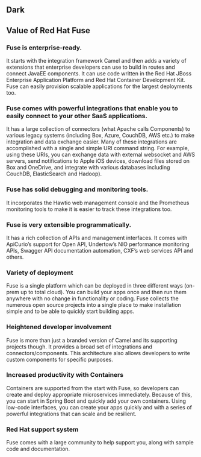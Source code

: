 ## Dark
<section class="assembly assembly-type-rich_text_columns dark pf-c-content pf-c-page__main-section">
  <h1 class="pf-u-mb-lg">Value of Red Hat Fuse</h1>
  <div class="rich-text__content pf-l-grid pf-m-gutter">
    <div class="pf-l-grid__item pf-m-12-col pf-m-4-col-on-md pf-m-3-col-on-lg">
      <h3>Fuse is enterprise-ready.</h3>
      <p>It starts with the integration framework Camel and then adds a variety of extensions that enterprise developers can use to build in routes and connect JavaEE components. It can use code written in the Red Hat JBoss Enterprise Application Platform and Red Hat Container Development Kit. Fuse can easily provision scalable applications for the largest deployments too.</p>
    </div>
    <div class="pf-l-grid__item pf-m-12-col pf-m-4-col-on-md pf-m-3-col-on-lg">
      <h3>Fuse comes with powerful integrations that enable you to easily connect to your other SaaS applications.</h3>
      <p>It has a large collection of connectors (what Apache calls Components) to various legacy systems (including Box, Azure, CouchDB, AWS etc.) to make integration and data exchange easier. Many of these integrations are accomplished with a single and simple URI command string. For example, using these URIs, you can exchange data with external websocket and AWS servers, send notifications to Apple iOS devices, download files stored on Box and OneDrive, and integrate with various databases including CouchDB, ElasticSearch and Hadoop).</p>
    </div>
    <div class="pf-l-grid__item pf-m-12-col pf-m-4-col-on-md pf-m-3-col-on-lg">
      <h3>Fuse has solid debugging and monitoring tools.</h3>
      <p>It incorporates the Hawtio web management console and the Prometheus monitoring tools to make it is easier to track these integrations too. </p>
    </div>
    <div class="pf-l-grid__item pf-m-12-col pf-m-4-col-on-md pf-m-3-col-on-lg">
      <h3>Fuse is very extensible programmatically.</h3>
      <p>It has a rich collection of APIs and management interfaces. It comes with ApiCurio’s support for Open API, Undertow’s NIO performance monitoring APIs, Swagger API documentation automation, CXF’s web services API and others.</p>
    </div>
    <div class="pf-l-grid__item pf-m-12-col pf-m-4-col-on-md pf-m-3-col-on-lg">
      <h3>Variety of deployment</h3>
      <p>Fuse is a single platform which can be deployed in three different ways (on-prem up to total cloud). You can build your apps once and then run them anywhere with no change in functionality or coding. Fuse collects the numerous open source projects into a single place to make installation simple and to be able to quickly start building apps.</p>
    </div>
    <div class="pf-l-grid__item pf-m-12-col pf-m-4-col-on-md pf-m-3-col-on-lg">
      <h3>Heightened developer involvement</h3>
      <p>Fuse is more than just a branded version of Camel and its supporting projects though. It provides a broad set of integrations and connectors/components. This architecture also allows developers to write custom components for specific purposes. </p>
    </div>
    <div class="pf-l-grid__item pf-m-12-col pf-m-4-col-on-md pf-m-3-col-on-lg">
      <h3>Increased productivity with Containers</h3>
      <p>Containers are supported from the start with Fuse, so developers can create and deploy appropriate microservices immediately. Because of this, you can start in Spring Boot and quickly add your own containers. Using low-code interfaces, you can create your apps quickly and with a series of powerful integrations that can scale and be resilient. </p>
    </div>
    <div class="pf-l-grid__item pf-m-12-col pf-m-4-col-on-md pf-m-3-col-on-lg">
      <h3>Red Hat support system</h3>
      <p>Fuse comes with a large community to help support you, along with sample code and documentation.</p>
    </div>
  </div>
</section>
